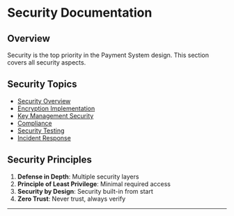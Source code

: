# Security Documentation

## Overview

Security is the top priority in the Payment System design. This section covers all security aspects.

## Security Topics

- [Security Overview](overview.md)
- [Encryption Implementation](encryption.md)
- [Key Management Security](key-management.md)
- [Compliance](compliance.md)
- [Security Testing](testing.md)
- [Incident Response](incident-response.md)

## Security Principles

1. **Defense in Depth**: Multiple security layers
2. **Principle of Least Privilege**: Minimal required access
3. **Security by Design**: Security built-in from start
4. **Zero Trust**: Never trust, always verify

---